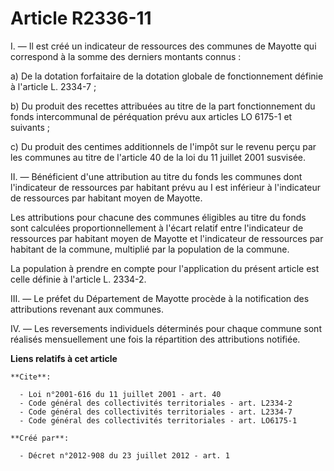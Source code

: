 # Article R2336-11

I. ― Il est créé un indicateur de ressources des communes de Mayotte qui correspond à la somme des derniers montants
connus : 

a) De la dotation forfaitaire de la dotation globale de fonctionnement définie à l'article L. 2334-7 ; 

b) Du produit des recettes attribuées au titre de la part fonctionnement du fonds intercommunal de péréquation prévu aux
articles LO 6175-1 et suivants ; 

c) Du produit des centimes additionnels de l'impôt sur le revenu perçu par les communes au titre de l'article 40 de la loi du
11 juillet 2001 susvisée. 

II. ― Bénéficient d'une attribution au titre du fonds les communes dont l'indicateur de ressources par habitant prévu au I
est inférieur à l'indicateur de ressources par habitant moyen de Mayotte. 

Les attributions pour chacune des communes éligibles au titre du fonds sont calculées proportionnellement à l'écart relatif
entre l'indicateur de ressources par habitant moyen de Mayotte et l'indicateur de ressources par habitant de la commune,
multiplié par la population de la commune. 

La population à prendre en compte pour l'application du présent article est celle définie à l'article L. 2334-2. 

III. ― Le préfet du Département de Mayotte procède à la notification des attributions revenant aux communes. 

IV. ― Les reversements individuels déterminés pour chaque commune sont réalisés mensuellement une fois la répartition des
attributions notifiée.

**Liens relatifs à cet article**

	**Cite**:

	  - Loi n°2001-616 du 11 juillet 2001 - art. 40
	  - Code général des collectivités territoriales - art. L2334-2
	  - Code général des collectivités territoriales - art. L2334-7
	  - Code général des collectivités territoriales - art. LO6175-1

	**Créé par**:

	  - Décret n°2012-908 du 23 juillet 2012 - art. 1
